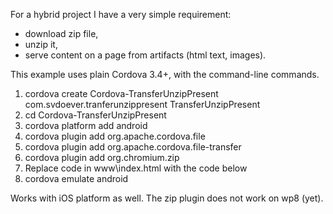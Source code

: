 For a hybrid project I have a very simple requirement: 

- download zip file,
- unzip it, 
- serve content on a page from artifacts (html text, images).

This example uses plain Cordova 3.4+, with the command-line commands.

1. cordova create Cordova-TransferUnzipPresent com.svdoever.tranferunzippresent TransferUnzipPresent
2. cd Cordova-TransferUnzipPresent
3. cordova platform add android
4. cordova plugin add org.apache.cordova.file
5. cordova plugin add org.apache.cordova.file-transfer
6. cordova plugin add org.chromium.zip
7. Replace code in www\index.html with the code below
8. cordova emulate android

Works with iOS platform as well. The zip plugin does not work on wp8 (yet).